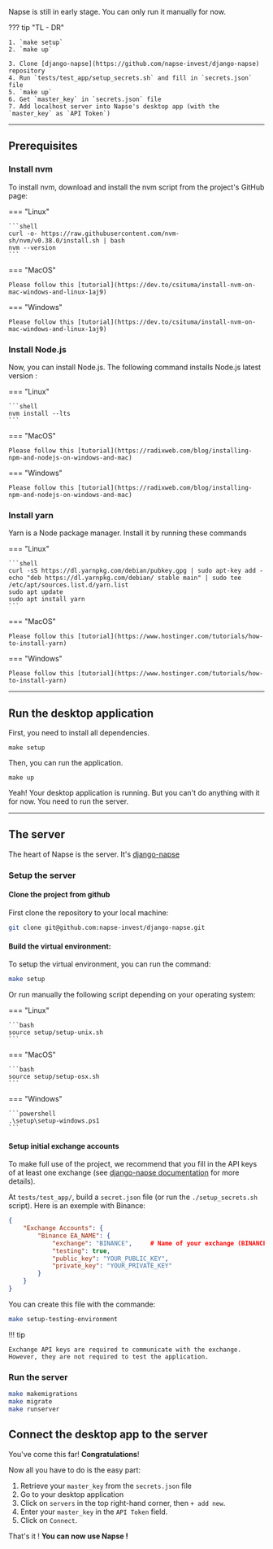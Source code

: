 Napse is still in early stage. You can only run it manually for now.

??? tip "TL - DR"

    1. `make setup`
    2. `make up`

    3. Clone [django-napse](https://github.com/napse-invest/django-napse) repository
    4. Run `tests/test_app/setup_secrets.sh` and fill in `secrets.json` file
    5. `make up`
    6. Get `master_key` in `secrets.json` file
    7. Add localhost server into Napse's desktop app (with the `master_key` as `API Token`)

---
## Prerequisites

### Install nvm

To install nvm, download and install the nvm script from the project's GitHub page:


=== "Linux"

    ```shell
    curl -o- https://raw.githubusercontent.com/nvm-sh/nvm/v0.38.0/install.sh | bash
    nvm --version
    ```

=== "MacOS"

    Please follow this [tutorial](https://dev.to/csituma/install-nvm-on-mac-windows-and-linux-1aj9)

=== "Windows"

    Please follow this [tutorial](https://dev.to/csituma/install-nvm-on-mac-windows-and-linux-1aj9)


### Install Node.js

Now, you can install Node.js. The following command installs Node.js latest version :

=== "Linux"

    ```shell
    nvm install --lts
    ```

=== "MacOS"

    Please follow this [tutorial](https://radixweb.com/blog/installing-npm-and-nodejs-on-windows-and-mac)

=== "Windows"

    Please follow this [tutorial](https://radixweb.com/blog/installing-npm-and-nodejs-on-windows-and-mac)

### Install yarn

Yarn is a Node package manager. Install it by running these commands


=== "Linux"

    ```shell
    curl -sS https://dl.yarnpkg.com/debian/pubkey.gpg | sudo apt-key add -
    echo "deb https://dl.yarnpkg.com/debian/ stable main" | sudo tee /etc/apt/sources.list.d/yarn.list
    sudo apt update
    sudo apt install yarn
    ```

=== "MacOS"

    Please follow this [tutorial](https://www.hostinger.com/tutorials/how-to-install-yarn)

=== "Windows"

    Please follow this [tutorial](https://www.hostinger.com/tutorials/how-to-install-yarn)

---
## Run the desktop application

First, you need to install all dependencies.
```shell
make setup
```
    
Then, you can run the application.
```shell
make up
```

Yeah! Your desktop application is running. But you can't do anything with it for now. You need to run the server.

---
## The server

The heart of Napse is the server. It's [django-napse](https://github.com/napse-invest/django-napse)

### Setup the server

#### Clone the project from github

First clone the repository to your local machine:
```bash
git clone git@github.com:napse-invest/django-napse.git
```

#### Build the virtual environment:

To setup the virtual environment, you can run the command:
```bash
make setup
```
Or run manually the following script depending on your operating system:

=== "Linux"

    ```bash
    source setup/setup-unix.sh
    ```

=== "MacOS"

    ```bash
    source setup/setup-osx.sh
    ```

=== "Windows"

    ```powershell
    .\setup\setup-windows.ps1
    ```

#### Setup initial exchange accounts

To make full use of the project, we recommend that you fill in the API keys of at least one exchange (see [django-napse documentation](https://napse-invest.github.io/django-napse/) for more details).

At `tests/test_app/`, build a `secret.json` file (or run the `./setup_secrets.sh` script). Here is an exemple with Binance:
```json
{
    "Exchange Accounts": {
        "Binance EA_NAME": {
            "exchange": "BINANCE",     # Name of your exchange (BINANCE, DYDX, ...)
            "testing": true,
            "public_key": "YOUR_PUBLIC_KEY",
            "private_key": "YOUR_PRIVATE_KEY"
        }
    }
}
```

You can create this file with the commande:
```bash
make setup-testing-environment
```

!!! tip

    Exchange API keys are required to communicate with the exchange. However, they are not required to test the application.


### Run the server

```bash
make makemigrations
make migrate
make runserver
```

## Connect the desktop app to the server

You've come this far! **Congratulations**!

Now all you have to do is the easy part:

1. Retrieve your `master_key` from the `secrets.json` file
2. Go to your desktop application
3. Click on `servers` in the top right-hand corner, then `+ add new`.
4.  Enter your `master_key` in the `API Token` field.
5. Click on `Connect`.

That's it ! **You can now use Napse !**